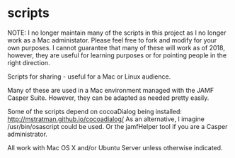 scripts
=======

NOTE:  I no longer maintain many of the scripts in this project as I no longer work as a Mac administator.  Please feel free to fork and modify for your own purposes.  I cannot guarantee that many of these will work as of 2018, however, they are useful for learning purposes or for pointing people in the right direction.

Scripts for sharing - useful for a Mac or Linux audience.

Many of these are used in a Mac environment managed with the JAMF Casper Suite.  However, they can be adapted as needed pretty easily.

Some of the scripts depend on cocoaDialog being installed: http://mstratman.github.io/cocoadialog/
As an alternative, I imagine /usr/bin/osascript could be used.  Or the jamfHelper tool if you are a Casper administrator.

All work with Mac OS X and/or Ubuntu Server unless otherwise indicated.
